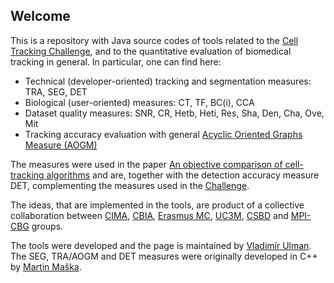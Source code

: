 Welcome
-------
This is a repository with Java source codes of tools related to the [Cell Tracking Challenge](http://www.celltrackingchallenge.net), and to the quantitative evaluation of biomedical tracking in general. In particular, one can find here:

* Technical (developer-oriented) tracking and segmentation measures: TRA, SEG, DET
* Biological (user-oriented) measures: CT, TF, BC(i), CCA
* Dataset quality measures: SNR, CR, Hetb, Heti, Res, Sha, Den, Cha, Ove, Mit
* Tracking accuracy evaluation with general [Acyclic Oriented Graphs Measure (AOGM)](http://journals.plos.org/plosone/article?id=10.1371/journal.pone.0144959)

The measures were used in the paper [An objective comparison of cell-tracking algorithms](http://dx.doi.org/10.1038/nmeth.4473) and are,
together with the detection accuracy measure DET, complementing the measures used in the [Challenge](http://www.celltrackingchallenge.net).

The ideas, that are implemented in the tools, are product of a collective collaboration between [CIMA](http://www.cima.es), [CBIA](http://cbia.fi.muni.cz), [Erasmus MC](https://www.erasmusmc.nl/oic/?lang=en), [UC3M](https://www.uc3m.es), [CSBD](http://www.csbdresden.de/) and [MPI-CBG](http://mpi-cbg.de) groups.

The tools were developed and the page is maintained by [Vladimír Ulman](http://www.fi.muni.cz/~xulman/). The SEG, TRA/AOGM and DET measures were originally developed in C++ by [Martin Maška](http://cbia.fi.muni.cz/).
